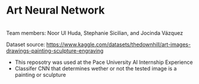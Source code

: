 # Art Neural Network
<br>
Team members: Noor Ul Huda, Stephanie Sicilian, and Jocinda Vázquez

Dataset source: https://www.kaggle.com/datasets/thedownhill/art-images-drawings-painting-sculpture-engraving

- This reposotry was used at the Pace University AI Internship Experience
- Classifer CNN that determines wether or not the tested image is a painting or sculpture
